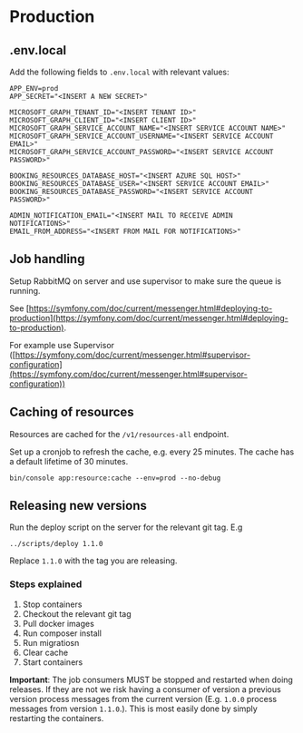 # Production

## .env.local

Add the following fields to `.env.local` with relevant values:

```shell
APP_ENV=prod
APP_SECRET="<INSERT A NEW SECRET>"

MICROSOFT_GRAPH_TENANT_ID="<INSERT TENANT ID>"
MICROSOFT_GRAPH_CLIENT_ID="<INSERT CLIENT ID>"
MICROSOFT_GRAPH_SERVICE_ACCOUNT_NAME="<INSERT SERVICE ACCOUNT NAME>"
MICROSOFT_GRAPH_SERVICE_ACCOUNT_USERNAME="<INSERT SERVICE ACCOUNT EMAIL>"
MICROSOFT_GRAPH_SERVICE_ACCOUNT_PASSWORD="<INSERT SERVICE ACCOUNT PASSWORD>"

BOOKING_RESOURCES_DATABASE_HOST="<INSERT AZURE SQL HOST>"
BOOKING_RESOURCES_DATABASE_USER="<INSERT SERVICE ACCOUNT EMAIL>"
BOOKING_RESOURCES_DATABASE_PASSWORD="<INSERT SERVICE ACCOUNT PASSWORD>"

ADMIN_NOTIFICATION_EMAIL="<INSERT MAIL TO RECEIVE ADMIN NOTIFICATIONS>"
EMAIL_FROM_ADDRESS="<INSERT FROM MAIL FOR NOTIFICATIONS>"
```

## Job handling

Setup RabbitMQ on server and use supervisor to make sure the queue is running.

See [https://symfony.com/doc/current/messenger.html#deploying-to-production](https://symfony.com/doc/current/messenger.html#deploying-to-production).

For example use Supervisor ([https://symfony.com/doc/current/messenger.html#supervisor-configuration](https://symfony.com/doc/current/messenger.html#supervisor-configuration))

## Caching of resources

Resources are cached for the `/v1/resources-all` endpoint. 

Set up a cronjob to refresh the cache, e.g. every 25 minutes. The cache has a default lifetime of 30 minutes.

```shell
bin/console app:resource:cache --env=prod --no-debug
```

## Releasing new versions
Run the deploy script on the server for the relevant git tag. E.g 
```
../scripts/deploy 1.1.0
```
Replace `1.1.0` with the tag you are releasing.

### Steps explained
1. Stop containers
2. Checkout the relevant git tag
3. Pull docker images
3. Run composer install
4. Run migratiosn
5. Clear cache
7. Start containers

**Important**: The job consumers MUST be stopped and restarted when doing releases. If they are not
we risk having a consumer of version a previous version process messages from the current version (E.g. `1.0.0` process messages from version `1.1.0`.). This is most easily done by simply restarting the
containers.